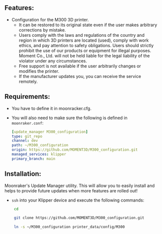 ## Features:

* Configuration for the M300 3D printer.
  - It can be restored to its original state even if the user makes arbitrary corrections by mistake.
  - Users comply with the laws and regulations of the country and region in which 3D printers are located (used), comply with work ethics, and pay attention to safety obligations. Users should strictly prohibit the use of our products or equipment for illegal purposes. Moment Co., Ltd. will not be held liable for the legal liability of the violator under any circumstances.
  - Free support is not available if the user arbitrarily changes or modifies the printer.
  - If the manufacturer updates you, you can receive the service remotely.
 
## Requirements:

* You have to define it in moonracker.cfg.
* You will also need to make sure the following is defined in `moonraker.conf`:
  
    ```yaml
    [update_manager M300_configuration]
    type: git_repo
    channel: dev
    path: ~/M300_configuration
    origin: https://github.com/MOMENT3D/M300_configuration.git
    managed_services: klipper
    primary_branch: main

    ```

## Installation:

Moonraker's Update Manager utility. This will allow you to easily install and helps to provide future updates when more features are rolled out!

* `ssh` into your Klipper device and execute the following commands:
   ```bash
    cd
    
    git clone https://github.com/MOMENT3D/M300_configuration.git
    
    ln -s ~/M300_configuration printer_data/config/M300

    ```    
